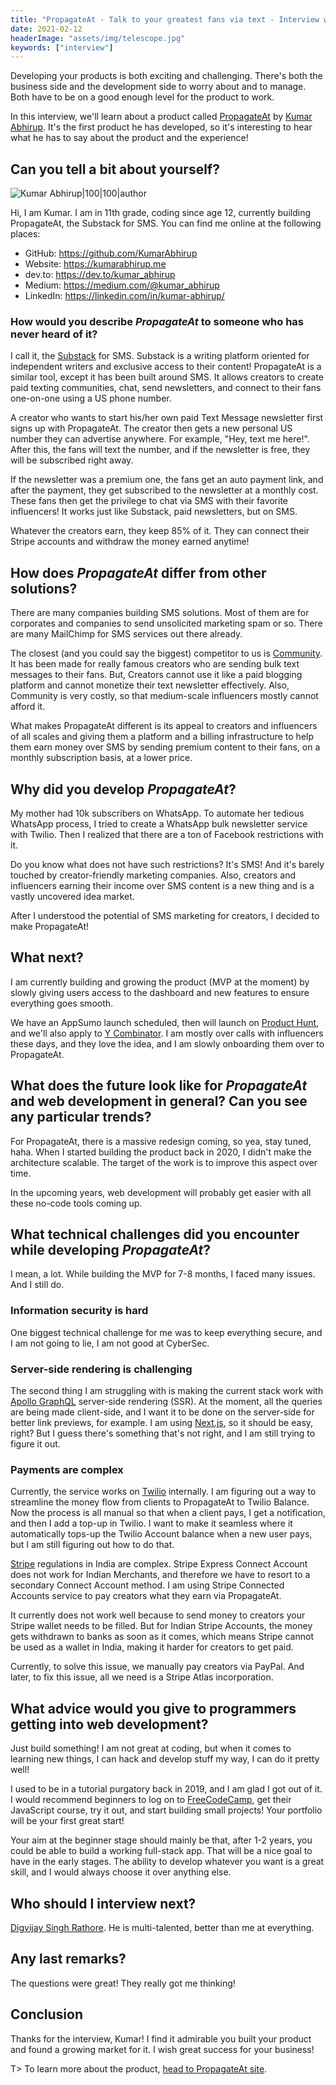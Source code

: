 ```yaml
---
title: "PropagateAt - Talk to your greatest fans via text - Interview with Kumar Abhirup"
date: 2021-02-12
headerImage: "assets/img/telescope.jpg"
keywords: ["interview"]
---
```


Developing your products is both exciting and challenging. There's both the business side and the development side to worry about and to manage. Both have to be on a good enough level for the product to work.

In this interview, we'll learn about a product called [PropagateAt](https://propagate.at/) by [Kumar Abhirup](https://twitter.com/kumar_abhirup). It's the first product he has developed, so it's interesting to hear what he has to say about the product and the experience!

## Can you tell a bit about yourself?

![Kumar Abhirup|100|100|author](https://www.gravatar.com/avatar/792939b409d9f156b91bd8f8ee50ebcd?s=200)

Hi, I am Kumar. I am in 11th grade, coding since age 12, currently building PropagateAt, the Substack for SMS. You can find me online at the following places:

- GitHub: https://github.com/KumarAbhirup
- Website: https://kumarabhirup.me
- dev.to: https://dev.to/kumar_abhirup
- Medium: https://medium.com/@kumar_abhirup
- LinkedIn: https://linkedin.com/in/kumar-abhirup/

### How would you describe _PropagateAt_ to someone who has never heard of it?

I call it, the [Substack](https://substack.com/) for SMS. Substack is a writing platform oriented for independent writers and exclusive access to their content! PropagateAt is a similar tool, except it has been built around SMS. It allows creators to create paid texting communities, chat, send newsletters, and connect to their fans one-on-one using a US phone number.

A creator who wants to start his/her own paid Text Message newsletter first signs up with PropagateAt. The creator then gets a new personal US number they can advertise anywhere. For example, "Hey, text me here!". After this, the fans will text the number, and if the newsletter is free, they will be subscribed right away.

If the newsletter was a premium one, the fans get an auto payment link, and after the payment, they get subscribed to the newsletter at a monthly cost. These fans then get the privilege to chat via SMS with their favorite influencers! It works just like Substack, paid newsletters, but on SMS.

Whatever the creators earn, they keep 85% of it. They can connect their Stripe accounts and withdraw the money earned anytime!

## How does _PropagateAt_ differ from other solutions?

There are many companies building SMS solutions. Most of them are for corporates and companies to send unsolicited marketing spam or so. There are many MailChimp for SMS services out there already.

The closest (and you could say the biggest) competitor to us is [Community](https://www.community.com/). It has been made for really famous creators who are sending bulk text messages to their fans. But, Creators cannot use it like a paid blogging platform and cannot monetize their text newsletter effectively. Also, Community is very costly, so that medium-scale influencers mostly cannot afford it.

What makes PropagateAt different is its appeal to creators and influencers of all scales and giving them a platform and a billing infrastructure to help them earn money over SMS by sending premium content to their fans, on a monthly subscription basis, at a lower price.

## Why did you develop _PropagateAt_?

My mother had 10k subscribers on WhatsApp. To automate her tedious WhatsApp process, I tried to create a WhatsApp bulk newsletter service with Twilio. Then I realized that there are a ton of Facebook restrictions with it.

Do you know what does not have such restrictions? It's SMS! And it's barely touched by creator-friendly marketing companies. Also, creators and influencers earning their income over SMS content is a new thing and is a vastly uncovered idea market.

After I understood the potential of SMS marketing for creators, I decided to make PropagateAt!

## What next?

I am currently building and growing the product (MVP at the moment) by slowly giving users access to the dashboard and new features to ensure everything goes smooth.

We have an AppSumo launch scheduled, then will launch on [Product Hunt](https://www.producthunt.com/), and we'll also apply to [Y Combinator](https://www.ycombinator.com/). I am mostly over calls with influencers these days, and they love the idea, and I am slowly onboarding them over to PropagateAt.

## What does the future look like for _PropagateAt_ and web development in general? Can you see any particular trends?

For PropagateAt, there is a massive redesign coming, so yea, stay tuned, haha. When I started building the product back in 2020, I didn't make the architecture scalable. The target of the work is to improve this aspect over time.

In the upcoming years, web development will probably get easier with all these no-code tools coming up.

## What technical challenges did you encounter while developing _PropagateAt_?

I mean, a lot. While building the MVP for 7-8 months, I faced many issues. And I still do.

### Information security is hard

One biggest technical challenge for me was to keep everything secure, and I am not going to lie, I am not good at CyberSec.

### Server-side rendering is challenging

The second thing I am struggling with is making the current stack work with [Apollo GraphQL](https://www.apollographql.com/) server-side rendering (SSR). At the moment, all the queries are being made client-side, and I want it to be done on the server-side for better link previews, for example. I am using [Next.js](https://nextjs.org/), so it should be easy, right? But I guess there's something that's not right, and I am still trying to figure it out.

### Payments are complex

Currently, the service works on [Twilio](https://www.twilio.com/) internally. I am figuring out a way to streamline the money flow from clients to PropagateAt to Twilio Balance. Now the process is all manual so that when a client pays, I get a notification, and then I add a top-up in Twilio. I want to make it seamless where it automatically tops-up the Twilio Account balance when a new user pays, but I am still figuring out how to do that.

[Stripe](https://stripe.com/) regulations in India are complex. Stripe Express Connect Account does not work for Indian Merchants, and therefore we have to resort to a secondary Connect Account method. I am using Stripe Connected Accounts service to pay creators what they earn via PropagateAt.

It currently does not work well because to send money to creators your Stripe wallet needs to be filled. But for Indian Stripe Accounts, the money gets withdrawn to banks as soon as it comes, which means Stripe cannot be used as a wallet in India, making it harder for creators to get paid.

Currently, to solve this issue, we manually pay creators via PayPal. And later, to fix this issue, all we need is a Stripe Atlas incorporation.

## What advice would you give to programmers getting into web development?

Just build something! I am not great at coding, but when it comes to learning new things, I can hack and develop stuff my way, I can do it pretty well!

I used to be in a tutorial purgatory back in 2019, and I am glad I got out of it. I would recommend beginners to log on to [FreeCodeCamp](https://www.freecodecamp.org/), get their JavaScript course, try it out, and start building small projects! Your portfolio will be your first great start!

Your aim at the beginner stage should mainly be that, after 1-2 years, you could be able to build a working full-stack app. That will be a nice goal to have in the early stages. The ability to develop whatever you want is a great skill, and I would always choose it over anything else.

## Who should I interview next?

[Digvijay Singh Rathore](https://twitter.com/novadigvijay). He is multi-talented, better than me at everything.

## Any last remarks?

The questions were great! They really got me thinking!

## Conclusion

Thanks for the interview, Kumar! I find it admirable you built your product and found a growing market for it. I wish great success for your business!

T> To learn more about the product, [head to PropagateAt site](https://propagate.at).
